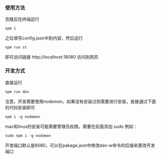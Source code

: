 ### 使用方法

克隆后在终端运行

    npm i

之后填写config.json中到内容，然后运行

    npm run st

即可访问链接 http://localhost:18080 访问到网页

### 开发方式

直接运行

    npm run dev

注意，开发需要使用nodemon，如果没有安装过则需要进行安装，直接通过下面的代码安装即可

    npm i -g nodemon

mac和linux的安装可能需要管理员权限，需要在前面添加 sudo 例如：

    sudo npm i -g nodemon

开发端口默认是8080，可以在pakage.json中修改dev-w命令的后缀来更改开发端口